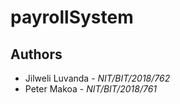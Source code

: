 # payrollSystem

## Authors
- Jilweli Luvanda - _NIT/BIT/2018/762_
- Peter Makoa - _NIT/BIT/2018/761_
